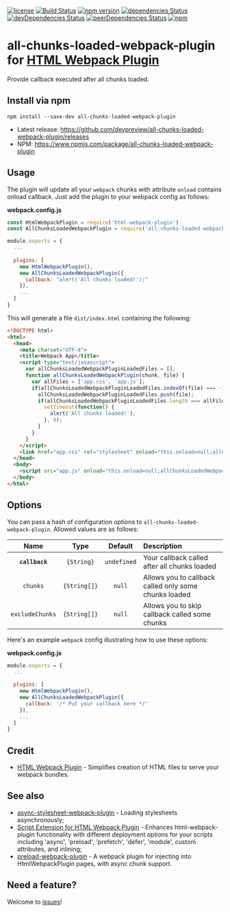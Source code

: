[![license](https://img.shields.io/github/license/devpreview/all-chunks-loaded-webpack-plugin.svg)](https://github.com/devpreview/all-chunks-loaded-webpack-plugin/blob/master/LICENSE)
[![Build Status](https://travis-ci.org/devpreview/all-chunks-loaded-webpack-plugin.svg?branch=master)](https://travis-ci.org/devpreview/all-chunks-loaded-webpack-plugin)
[![npm version](https://badge.fury.io/js/all-chunks-loaded-webpack-plugin.svg)](https://www.npmjs.com/package/all-chunks-loaded-webpack-plugin)
[![dependencies Status](https://david-dm.org/devpreview/all-chunks-loaded-webpack-plugin/status.svg)](https://david-dm.org/devpreview/all-chunks-loaded-webpack-plugin)
[![devDependencies Status](https://david-dm.org/devpreview/all-chunks-loaded-webpack-plugin/dev-status.svg)](https://david-dm.org/devpreview/all-chunks-loaded-webpack-plugin?type=dev)
[![peerDependencies Status](https://david-dm.org/devpreview/all-chunks-loaded-webpack-plugin/peer-status.svg)](https://david-dm.org/devpreview/all-chunks-loaded-webpack-plugin?type=peer)
[![npm](https://img.shields.io/npm/dt/all-chunks-loaded-webpack-plugin.svg)](https://github.com/devpreview/all-chunks-loaded-webpack-plugin/releases)

# all-chunks-loaded-webpack-plugin for [HTML Webpack Plugin](https://webpack.js.org/plugins/html-webpack-plugin/)
Provide callback executed after all chunks loaded.

## Install via npm
```
npm install --save-dev all-chunks-loaded-webpack-plugin
```

* Latest release: https://github.com/devpreview/all-chunks-loaded-webpack-plugin/releases
* NPM: https://www.npmjs.com/package/all-chunks-loaded-webpack-plugin

## Usage

The plugin will update all your `webpack` chunks with attribute `onload` contains onload callback. Just add the plugin to your webpack config as follows:

**webpack.config.js**
```js
const HtmlWebpackPlugin = require('html-webpack-plugin')
const AllChunksLoadedWebpackPlugin = require('all-chunks-loaded-webpack-plugin');

module.exports = {
  ...
  
  plugins: [
    new HtmlWebpackPlugin(),
    new AllChunksLoadedWebpackPlugin({
      callback: "alert('All chunks loaded!');"
    }),
    ...
  ]
}
```

This will generate a file `dist/index.html` containing the following:

```html
<!DOCTYPE html>
<html>
  <head>
    <meta charset="UTF-8">
    <title>Webpack App</title>
    <script type="text/javascript">
      var allChunksLoadedWebpackPluginLoadedFiles = [];
      function allChunksLoadedWebpackPlugin(chunk, file) {
        var allFiles = ['app.css', 'app.js'];
        if(allChunksLoadedWebpackPluginLoadedFiles.indexOf(file) === -1) {
          allChunksLoadedWebpackPluginLoadedFiles.push(file);
          if(allChunksLoadedWebpackPluginLoadedFiles.length === allFiles.length) {
            setTimeout(function() {
              alert('All chunks loaded!');
            }, 0);
          }
        }
      }
    </script>
    <link href="app.css" rel="stylesheet" onload="this.onload=null;allChunksLoadedWebpackPlugin('app', 'app.css');">
  </head>
  <body>
    <script src="app.js" onload="this.onload=null;allChunksLoadedWebpackPlugin('app', 'app.js');"></script>
  </body>
</html>
```

## Options
You can pass a hash of configuration options to `all-chunks-loaded-webpack-plugin`. Allowed values are as follows:

|Name|Type|Default|Description|
|:--:|:--:|:-----:|:----------|
|**`callback`**|`{String}`|`undefined`|Your callback called after all chunks loaded|
|`chunks`|`{String[]}`|`null`|Allows you to callback called only some chunks loaded|
|`excludeChunks`|`{String[]}`|`null`|Allows you to skip callback called some chunks|

Here's an example `webpack` config illustrating how to use these options:

**webpack.config.js**
```js
module.exports = {
  ...
  
  plugins: [
    new HtmlWebpackPlugin(),
    new AllChunksLoadedWebpackPlugin({
      callback: '/* Put your callback here */'
    }),
    ...
  ]
}
```

## Credit
* [HTML Webpack Plugin](https://github.com/jantimon/html-webpack-plugin) - Simplifies creation of HTML files to serve your webpack bundles.

## See also
* [async-stylesheet-webpack-plugin](https://github.com/devpreview/async-stylesheet-webpack-plugin) - Loading stylesheets asynchronously;
* [Script Extension for HTML Webpack Plugin](https://github.com/numical/script-ext-html-webpack-plugin) - Enhances html-webpack-plugin functionality with different deployment options for your scripts including 'async', 'preload', 'prefetch', 'defer', 'module', custom attributes, and inlining;
* [preload-webpack-plugin](https://github.com/GoogleChromeLabs/preload-webpack-plugin) - A webpack plugin for injecting <link rel='preload|prefecth'> into HtmlWebpackPlugin pages, with async chunk support.

## Need a feature?
Welcome to [issues](https://github.com/devpreview/all-chunks-loaded-webpack-plugin/issues)!
